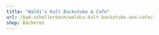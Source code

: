 ```yaml
---
title: "Waldi's Kult Backstube & Cafe"
url: /bad-schallerbach/waldis-kult-backstube-und-cafe/
shop: Bäckerei
---
```

